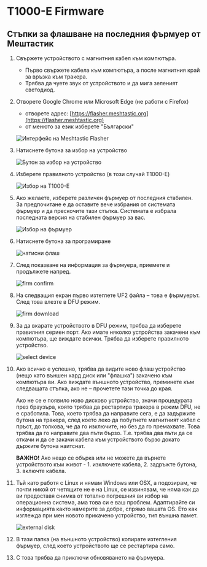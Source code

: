 # T1000-E Firmware

## Стъпки за флашване на последния фърмуер от Мештастик

1. Свържете устройството с магнитния кабел към компютъра.
    - Първо свържете кабела към компютъра, а после магнитния край за връзка към тракера.
    - Трябва да чуете звук от устройството и да мига зеленият светодиод.

2. Отворете Google Chrome или Microsoft Edge (не работи с Firefox)
    - отворете адрес: [https://flasher.meshtastic.org](https://flasher.meshtastic.org)
    - от менюто за език изберете "Български"

    ![Интерфейс на Meshtastic Flasher](001.png)

3. Натиснете бутона за избор на устройство

    ![Бутон за избор на устройство](011.png)

4. Изберете правилното устройство (в този случай T1000-E)

    ![Избор на T1000-E](012.png)

5. Ако желаете, изберете различен фърмуер от последния стабилен. За предпочитане е да оставите вече избрания от системата фърмуер и да прескочите тази стъпка. Системата е избрала последната версия на стабилен фърмуер за вас.

    ![Избор на фърмуер](013.png)

6. Натиснете бутона за програмиране

    ![натисни флаш](014.png)

7. След показване на информация за фърмуера, приемете и продължете напред.

    ![firm confirm](015.png)

8. На следващия екран първо изтеглете UF2 файла – това е фърмуерът. След това влезте в DFU режим.

    ![firm download](016.png)

9. За да вкарате устройството в DFU режим, трябва да изберете правилния сериен порт. Ако имате няколко устройства закачени към компютъра, ще виждате всички. Трябва да изберете правилното устройство.

    ![select device](017.png)

10. Ако всичко е успешно, трябва да видите ново флаш устройство (нещо като външен хард диск или "флашка") закачено към компютъра ви. Ако виждате външното устройство, преминете към следващата стъпка, ако не – прочетете тази точка до края.

    Ако не се е появило ново дисково устройство, значи процедурата през браузъра, която трябва да рестартира тракера в режим DFU, не е сработила.
    Това, което трябва да направите сега, е да задържите бутона на тракера, след което леко да побутнете магнитният кабел с пръст, до толкова, че да го изключите, но без да го премахвате. Това трябва да го направите два пъти бързо. Т.е. трябва два пъти да се откачи и да се закачи кабела към устройството бързо докато държите бутона наитснат.

    **ВАЖНО!** Ако нещо се обърка или не можете да върнете устройството към живот - 1. изключете кабела, 2. задръжте бутона, 3. включте кабела.

11. Тъй като работя с Linux и нямам Windows или OSX, а подозирам, че почти никой от четящите не е на Linux, се извинявам, че няма как да ви предоставя снимка от тотално погрешния ви избор на операционна система, ама това си е ваш проблем. Адаптирайте си информацията както намерите за добре, спрямо вашата OS. Ето как изглежда при мен новото прикачено устройство, тип външна памет.

    ![external disk](018.png)

12. В тази папка (на външното устройство) копирате изтегления фърмуер, след което устройството ще се рестартира само.

13. С това трябва да приключи обновяването на фърмуера.
